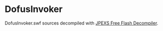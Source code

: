 # DofusInvoker

DofusInvoker.swf sources decompiled with
[JPEXS Free Flash Decompiler](https://www.free-decompiler.com/flash/).

